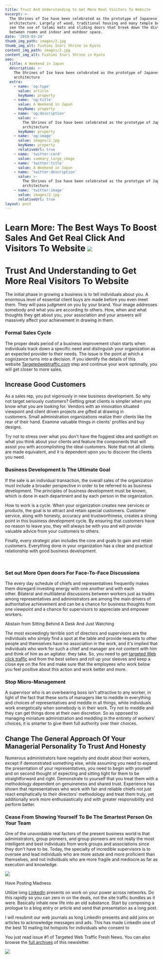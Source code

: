 ```yaml
---
title: Trust And Understanding to Get More Real Visitors To Website
excerpt: >-
  The Shrines of Ise have been celebrated as the prototype of Japanese
  architecture. Largely of wood, traditional housing and many temple buildings
  see the use of tatami mats and sliding doors that break down the distinction
  between rooms and indoor and outdoor space.
date: '2019-03-24'
thumb_img_path: images/2.jpg
thumb_img_alt: Fushimi Inari Shrine in Kyoto
content_img_path: images/2.jpg
content_img_alt: Fushimi Inari Shrine in Kyoto
seo:
  title: A Weekend in Japan
  description: >-
    The Shrines of Ise have been celebrated as the prototype of Japanese
    architecture
  extra:
    - name: 'og:type'
      value: article
      keyName: property
    - name: 'og:title'
      value: A Weekend in Japan
      keyName: property
    - name: 'og:description'
      value: >-
        The Shrines of Ise have been celebrated as the prototype of Japanese
        architecture
      keyName: property
    - name: 'og:image'
      value: images/2.jpg
      keyName: property
      relativeUrl: true
    - name: 'twitter:card'
      value: summary_large_image
    - name: 'twitter:title'
      value: A Weekend in Japan
    - name: 'twitter:description'
      value: >-
        The Shrines of Ise have been celebrated as the prototype of Japanese
        architecture
    - name: 'twitter:image'
      value: images/2.jpg
      relativeUrl: true
layout: post
---
```

# Learn More: The Best Ways To Boost Sales And Get Real Click And Visitors To Website&#xA;&#xA;![](/images/Targeted%20Organic%20Website%20Traffic.png)

# Trust And Understanding to Get More Real Visitors To Website

The initial phase in growing a business is to tell individuals about you. A enormous level of essential client buys are made before you even meet them. They will pass judgment on you by your brand. Your image addresses somebody and what you are according to others. How, when and what thoughts they get about you, your association and your answers will massively affect your achievement in drawing in them.

### Formal Sales Cycle

The proper deals period of a business improvement chain starts when individuals track down a specific need and distinguish your organization as an expected provider to their needs. The issue is the point at which a cognizance turns into a decision. If you identify the details of this website [Targetedwebtraffic.com](https://www.targetedwebtraffic.com/) step and continue your work optimally, you will get closer to more sales.

## Increase Good Customers

As a sales rep, you put vigorously in new business development. So why not target seriously customers? Getting great clients is simpler when you know what you are looking for. Vendors with an innovation situated viewpoint and client driven projects are gifted at drawing in customers. Small administration organizations realize their clients like the rear of their hand. Examine valuable things in clients' profiles and buy designs.

Try not to stress over what you don't have the foggiest idea and spotlight on what you think about your clients and feature the components that will assist you with accomplishing the ideal customers. Note that not all clients are made equivalent, and it is dependent upon you to discover the clients you need.

### Business Development Is The Ultimate Goal

If the sale is an individual transaction, the overall sales of the organization must include a broader perspective in order to be referred to as business development. The principles of business development must be known, which is done in each department and by each person in the organization.

How to work is a cycle. When your organization creates new services or products, the goal is to attract and retain special customers. Customer service, along with honesty, accuracy and trustworthiness, creates a strong point in this business development cycle. By ensuring that customers have no reason to leave you, they will always be with you and will provide valuable advice from your customers to others.

Finally, every strategic plan includes the core and goals to gain and retain customers. Everything done in your organization has a clear and practical relationship with good business development.

 

### Set out More Open doors For Face-To-Face Discussions

The every day schedule of chiefs and representatives frequently makes them disregard investing energy with one another and with each other. Bilateral and multilateral discussions between workers just as trades among representatives and administrators are among the main drivers of authoritative achievement and can be a chance for business thoughts from one viewpoint and a chance for supervisors to appreciate and empower workers.

Abstain from Sitting Behind A Desk And Just Watching

The most exceedingly terrible sort of directors and supervisors are the individuals who simply find a spot at the table and provide requests to other people and themselves have no association in the work, and it's implied that individuals who work for such a chief and manager are not content with him and think of him as an agitator. they take. So, you need to get [targeted Web click traffic](https://www.targetedwebtraffic.com/) and from the best sellers and roll up your sleeves and keep a close eye on the fire and make sure that the employees who work below you feel positive about this action and work better and more.

### Stop Micro-Management

A supervisor who is an overbearing boss isn't attractive to any worker, in light of the fact that these sorts of managers like to meddle in everything and choices of representatives and meddle in all things, while individuals work energetically when somebody is in their work. Try not to meddle and they can get things done at their own discretion. So as opposed to managing miniature administration and meddling in the entirety of workers' choices, it is smarter to give them full authority over their choices.

## Change The General Approach Of Your Managerial Personality To Trust And Honesty

Numerous administrators have negativity and doubt about their workers, except if demonstrated something else, while assuming you need to expand the presentation of your representatives, you need to begin with yourself and on second thought of expecting and sitting tight for them to be straightforward and right. Demonstrate to yourself that you treat them with a methodology dependent on genuineness and shared trust. Experience has shown that representatives who work with fair and reliable chiefs not just react emphatically to their directors' methodology and treat them truly, yet additionally work more enthusiastically and with greater responsibility and perform better.

### Cease From Showing Yourself To Be The Smartest Person On Your Team

One of the unavoidable real factors of the present business world is that administrators, group pioneers, and group pioneers are not really the most intelligent and best individuals from work groups and associations since they don't have to be. Today, the specialty of incredible supervisors is to oversee and lead individuals who are more astute and more proficient than themselves, and not individuals who are more fragile and mediocre as far as execution and knowledge.

![](/images/Website%20Traffic%20Packages%20-.png)

Have Posting Madness

Utilize long [LinkedIn](https://www.linkedin.com/company/buy-traffic-to-your-website/) presents on work on your power across networks. Do this rapidly so you can zero in on the deals, not the site traffic bundles as it were. Basically inhale new life into an old substance. Start by composing a prologue to a blog entry or article and send that presentation as a long post.

I will resubmit our web journals as long LinkedIn presents and add joins on articles to acknowledge messages and ads. This has made LinkedIn one of the best 10 mailing list hotspots for individuals who consent to

You just read issue #1 of Targeted Web Traffic Fresh News. You can also browse the [full archives](https://buttondown.email/WebsiteTraffic/archive/) of this newsletter.

![](/images/US%20State%20Targeted%20Website%20Traffic%20Buy.png)
